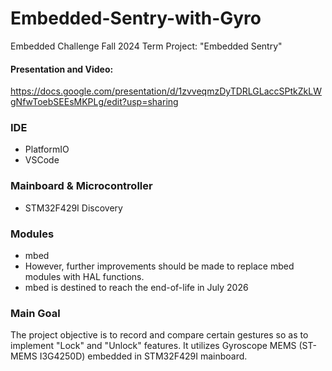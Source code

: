# Embedded-Sentry-with-Gyro
Embedded Challenge Fall 2024 Term Project: "Embedded Sentry"

#### Presentation and Video:
https://docs.google.com/presentation/d/1zvveqmzDyTDRLGLaccSPtkZkLWgNfwToebSEEsMKPLg/edit?usp=sharing

### IDE
- PlatformIO
- VSCode

### Mainboard & Microcontroller
- STM32F429I Discovery

### Modules
- mbed
- However, further improvements should be made to replace mbed modules with HAL functions.
- mbed is destined to reach the end-of-life in July 2026

### Main Goal
The project objective is to record and compare certain gestures so as to implement "Lock" and "Unlock" features.
It utilizes Gyroscope MEMS (ST-MEMS I3G4250D) embedded in STM32F429I mainboard.
